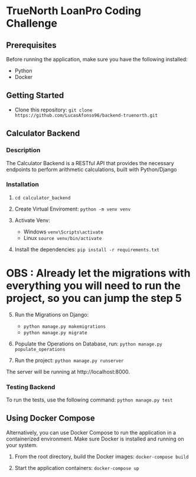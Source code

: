 # TrueNorth LoanPro Coding Challenge

## Prerequisites

Before running the application, make sure you have the following installed:

- Python
- Docker

## Getting Started
- Clone this repository:
`git clone https://github.com/LucasAfonso96/backend-truenorth.git`


## Calculator Backend

### Description
The Calculator Backend is a RESTful API that provides the necessary endpoints to perform arithmetic calculations, built with Python/Django

### Installation

1. `cd calculator_backend`

2. Create Virtual Enviroment: `python -m venv venv`

3. Activate Venv:
    - Windows `venv\Scripts\activate`
    - Linux  `source venv/bin/activate`

4. Install the dependencies: `pip install -r requirements.txt`

# OBS : Already let the migrations with everything you will need to run the project, so you can jump the step 5
5. Run the Migrations on Django: 
    - `python manage.py makemigrations`
    - `python manage.py migrate`

6. Populate the Operations on Database, run: `python manage.py populate_operations`

7. Run the project:
    `python manage.py runserver`

The server will be running at http://localhost:8000.


### Testing Backend
To run the tests, use the following command: `python manage.py test`

## Using Docker Compose

Alternatively, you can use Docker Compose to run the application in a containerized environment. Make sure Docker is installed and running on your system.

1. From the root directory, build the Docker images: `docker-compose build`

2. Start the application containers: `docker-compose up`
